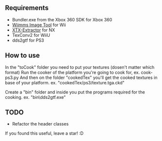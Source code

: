 ## Requirements
- Bundler.exe from the Xbox 360 SDK for Xbox 360
- [Wiimms Image Tool](https://szs.wiimm.de/wimgt/) for Wii
- [XTX-Extractor](https://github.com/aboood40091/XTX-Extractor) for NX
- TexConv2 for WiiU
- dds2gtf for PS3

## How to use
In the "toCook" folder you need to put your textures (dosen't matter which format)
Run the cooker of the platform you're going to cook for, ex. cook-ps3.py
And then on the folder "cookedTex" you'll get the cooked textures in  base of your platform. ex. "cookedTex/ps3/texture.tga.ckd"

Create a "bin" folder and inside you put the programs required for the cooking. ex. "bin\dds2gtf.exe"

## TODO
- Refactor the header classes

If you found this useful, leave a star! :D
